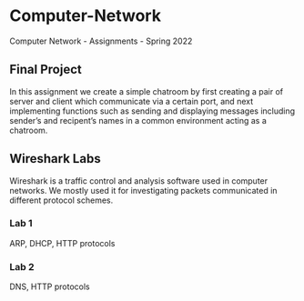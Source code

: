 # Computer-Network
Computer Network - Assignments - Spring 2022
## Final Project
In this assignment we create a simple chatroom by first creating a pair of server
and client which communicate via a certain port, and next implementing functions
such as sending and displaying messages including sender’s and recipent’s names
in a common environment acting as a chatroom.
## Wireshark Labs
Wireshark is a traffic control and analysis software used in computer networks. We mostly used it for investigating packets communicated in different protocol schemes.

### Lab 1
ARP, DHCP, HTTP protocols

### Lab 2
DNS, HTTP protocols
